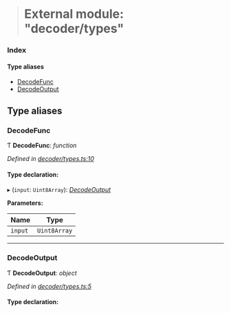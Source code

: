 > # External module: "decoder/types"

### Index

#### Type aliases

* [DecodeFunc](_decoder_types_.md#decodefunc)
* [DecodeOutput](_decoder_types_.md#decodeoutput)

## Type aliases

###  DecodeFunc

Ƭ **DecodeFunc**: *function*

*Defined in [decoder/types.ts:10](https://github.com/polkadot-js/common/blob/fcdec01/packages/util-rlp/src/decoder/types.ts#L10)*

#### Type declaration:

▸ (`input`: `Uint8Array`): *[DecodeOutput](_decoder_types_.md#decodeoutput)*

**Parameters:**

Name | Type |
------ | ------ |
`input` | `Uint8Array` |

___

###  DecodeOutput

Ƭ **DecodeOutput**: *object*

*Defined in [decoder/types.ts:5](https://github.com/polkadot-js/common/blob/fcdec01/packages/util-rlp/src/decoder/types.ts#L5)*

#### Type declaration: